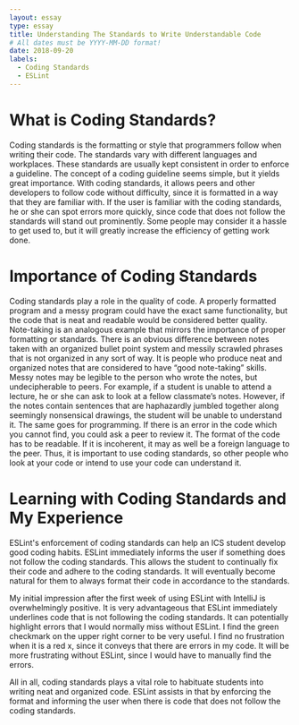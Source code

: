 ```yaml
---
layout: essay
type: essay
title: Understanding The Standards to Write Understandable Code
# All dates must be YYYY-MM-DD format!
date: 2018-09-20
labels:
  - Coding Standards
  - ESLint
---
```


# What is Coding Standards?

Coding standards is the formatting or style that programmers follow when writing their code. The standards vary with different languages and workplaces. These standards are usually kept consistent in order to enforce a guideline. The concept of a coding guideline seems simple, but it yields great importance. With coding standards, it allows peers and other developers to follow code without difficulty, since it is formatted in a way that they are familiar with. If the user is familiar with the coding standards, he or she can spot errors more quickly, since code that does not follow the standards will stand out prominently. Some people may consider it a hassle to get used to, but it will greatly increase the efficiency of getting work done.

# Importance of Coding Standards

Coding standards play a role in the quality of code. A properly formatted program and a messy program could have the exact same functionality, but the code that is neat and readable would be considered better quality. Note-taking is an analogous example that mirrors the importance of proper formatting or standards. There is an obvious difference between notes taken with an organized bullet point system and messily scrawled phrases that is not organized in any sort of way. It is people who produce neat and organized notes that are considered to have “good note-taking” skills. Messy notes may be legible to the person who wrote the notes, but undecipherable to peers. For example, if a student is unable to attend a lecture, he or she can ask to look at a fellow classmate’s notes. However, if the notes contain sentences that are haphazardly jumbled together along seemingly nonsensical drawings, the student will be unable to understand it. The same goes for programming. If there is an error in the code which you cannot find, you could ask a peer to review it. The format of the code has to be readable. If it is incoherent, it may as well be a foreign language to the peer. Thus, it is important to use coding standards, so other people who look at your code or intend to use your code can understand it. 

# Learning with Coding Standards and My Experience

ESLint's enforcement of coding standards can help an ICS student develop good coding habits. ESLint immediately informs the user if something does not follow the coding standards. This allows the student to continually fix their code and adhere to the coding standards. It will eventually become natural for them to always format their code in accordance to the standards.

My initial impression after the first week of using ESLint with IntelliJ is overwhelmingly positive. It is very advantageous that ESLint immediately underlines code that is not following the coding standards. It can potentially highlight errors that I would normally miss without ESLint. I find the green checkmark on the upper right corner to be very useful. I find no frustration when it is a red x, since it conveys that there are errors in my code. It will be more frustrating without ESLint, since I would have to manually find the errors.

All in all, coding standards plays a vital role to habituate students into writing neat and organized code. ESLint assists in that by enforcing the format and informing the user when there is code that does not follow the coding standards.
